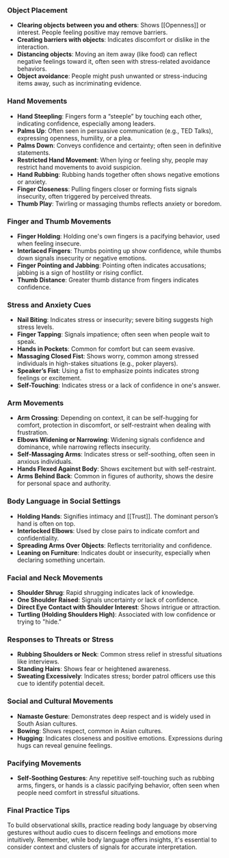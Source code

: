 ### Object Placement
- **Clearing objects between you and others**: Shows [[Openness]] or interest. People feeling positive may remove barriers.
- **Creating barriers with objects**: Indicates discomfort or dislike in the interaction. 
- **Distancing objects**: Moving an item away (like food) can reflect negative feelings toward it, often seen with stress-related avoidance behaviors.
- **Object avoidance**: People might push unwanted or stress-inducing items away, such as incriminating evidence.

### Hand Movements
- **Hand Steepling**: Fingers form a “steeple” by touching each other, indicating confidence, especially among leaders.
- **Palms Up**: Often seen in persuasive communication (e.g., TED Talks), expressing openness, humility, or a plea.
- **Palms Down**: Conveys confidence and certainty; often seen in definitive statements.
- **Restricted Hand Movement**: When lying or feeling shy, people may restrict hand movements to avoid suspicion.
- **Hand Rubbing**: Rubbing hands together often shows negative emotions or anxiety.
- **Finger Closeness**: Pulling fingers closer or forming fists signals insecurity, often triggered by perceived threats.
- **Thumb Play**: Twirling or massaging thumbs reflects anxiety or boredom.
  
### Finger and Thumb Movements
- **Finger Holding**: Holding one's own fingers is a pacifying behavior, used when feeling insecure.
- **Interlaced Fingers**: Thumbs pointing up show confidence, while thumbs down signals insecurity or negative emotions.
- **Finger Pointing and Jabbing**: Pointing often indicates accusations; jabbing is a sign of hostility or rising conflict.
- **Thumb Distance**: Greater thumb distance from fingers indicates confidence.
  
### Stress and Anxiety Cues
- **Nail Biting**: Indicates stress or insecurity; severe biting suggests high stress levels.
- **Finger Tapping**: Signals impatience; often seen when people wait to speak.
- **Hands in Pockets**: Common for comfort but can seem evasive.
- **Massaging Closed Fist**: Shows worry, common among stressed individuals in high-stakes situations (e.g., poker players).
- **Speaker’s Fist**: Using a fist to emphasize points indicates strong feelings or excitement.
- **Self-Touching**: Indicates stress or a lack of confidence in one's answer.

### Arm Movements
- **Arm Crossing**: Depending on context, it can be self-hugging for comfort, protection in discomfort, or self-restraint when dealing with frustration.
- **Elbows Widening or Narrowing**: Widening signals confidence and dominance, while narrowing reflects insecurity.
- **Self-Massaging Arms**: Indicates stress or self-soothing, often seen in anxious individuals.
- **Hands Flexed Against Body**: Shows excitement but with self-restraint.
- **Arms Behind Back**: Common in figures of authority, shows the desire for personal space and authority.

### Body Language in Social Settings
- **Holding Hands**: Signifies intimacy and [[Trust]]. The dominant person’s hand is often on top.
- **Interlocked Elbows**: Used by close pairs to indicate comfort and confidentiality.
- **Spreading Arms Over Objects**: Reflects territoriality and confidence.
- **Leaning on Furniture**: Indicates doubt or insecurity, especially when declaring something uncertain.

### Facial and Neck Movements
- **Shoulder Shrug**: Rapid shrugging indicates lack of knowledge.
- **One Shoulder Raised**: Signals uncertainty or lack of confidence.
- **Direct Eye Contact with Shoulder Interest**: Shows intrigue or attraction.
- **Turtling (Holding Shoulders High)**: Associated with low confidence or trying to "hide."
  
### Responses to Threats or Stress
- **Rubbing Shoulders or Neck**: Common stress relief in stressful situations like interviews.
- **Standing Hairs**: Shows fear or heightened awareness.
- **Sweating Excessively**: Indicates stress; border patrol officers use this cue to identify potential deceit.

### Social and Cultural Movements
- **Namaste Gesture**: Demonstrates deep respect and is widely used in South Asian cultures.
- **Bowing**: Shows respect, common in Asian cultures.
- **Hugging**: Indicates closeness and positive emotions. Expressions during hugs can reveal genuine feelings.
  
### Pacifying Movements
- **Self-Soothing Gestures**: Any repetitive self-touching such as rubbing arms, fingers, or hands is a classic pacifying behavior, often seen when people need comfort in stressful situations.

### Final Practice Tips
To build observational skills, practice reading body language by observing gestures without audio cues to discern feelings and emotions more intuitively. Remember, while body language offers insights, it's essential to consider context and clusters of signals for accurate interpretation.